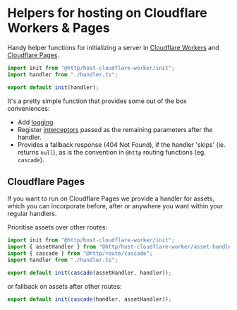 # Helpers for hosting on Cloudflare Workers & Pages

Handy helper functions for initializing a server in
[Cloudflare Workers](https://developers.cloudflare.com/workers) and
[Cloudflare Pages](https://developers.cloudflare.com/pages).

```ts
import init from "@http/host-cloudflare-worker/init";
import handler from "./handler.ts";

export default init(handler);
```

It's a pretty simple function that provides some out of the box conveniences:

- Add [logging](https://jsr.io/@http/interceptor/doc/logger/~).
- Register [interceptors](https://jsr.io/@http/interceptor) passed as the
  remaining parameters after the handler.
- Provides a fallback response (404 Not Found), if the handler 'skips' (ie.
  returns `null`), as is the convention in `@http` routing functions (eg.
  `cascade`).

## Cloudflare Pages

If you want to run on Cloudflare Pages we provide a handler for assets, which
you can incorporate before, after or anywhere you want within your regular
handlers.

Prioritise assets over other routes:

```ts
import init from "@http/host-cloudflare-worker/init";
import { assetHandler } from "@http/host-cloudflare-worker/asset-handler";
import { cascade } from "@http/route/cascade";
import handler from "./handler.ts";

export default init(cascade(assetHandler, handler));
```

or fallback on assets after other routes:

```ts
export default init(cascade(handler, assetHandler));
```

